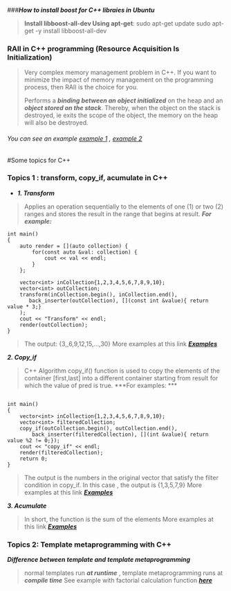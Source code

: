 ###***How to install boost for C++ libraies in Ubuntu*** 
> **Install libboost-all-dev Using apt-get**: 
> sudo apt-get update
> sudo apt-get -y install libboost-all-dev

### RAII in C++ programming (Resource Acquisition Is Initialization)
> Very complex memory management problem in C++. If you want to minimize the impact of memory management on the programming process, then RAII is the choice for you.
>
>
> Performs a ***binding between an object initialized*** on the heap and an ***object stored on the stack***. Thereby, when the object on the stack is destroyed, ie exits the scope of the object, the memory on the heap will also be destroyed.

###### You can see an example [example 1](https://github.com/denotevn/Practice-with-C-plus-plus/blob/master/Ex_Files_C_Plus_Plus_Dev/practice/RAII.cpp) , [example 2](https://github.com/denotevn/Practice-with-C-plus-plus/blob/master/Ex_Files_C_Plus_Plus_Dev/practice/challenge05.cpp)




#Some topics for C++

### Topics 1 : transform, copy_if, acumulate in C++

* ***1. Transform***
> Applies an operation sequentially to the elements of one (1) or two (2) ranges and stores the result in the range that begins at result.
***For example:***
~~~
int main()
{
    auto render = [](auto collection) {
        for(const auto &val: collection) {
            cout << val << endl;
        }
    };

    vector<int> inCollection{1,2,3,4,5,6,7,8,9,10};
    vector<int> outCollection;
    transform(inCollection.begin(), inCollection.end(), 
       back_inserter(outCollection), [](const int &value){ return value * 3;}
    );
    cout << "Transform" << endl;
    render(outCollection);
}
~~~
> The output: {3,,6,9,12,15,...,30}
> More examples at this link ***[Examples](https://github.com/denotevn/Practice-with-C-plus-plus/tree/master/Ex_Files_Functional_C_Plus_Plus/Ch02)***
    
***2. Copy_if***
> C++ Algorithm copy_if() function is used to copy the elements of the container [first,last] into a different container starting from result for which the value of pred is true.
> ***For examples: ***
~~~

int main()
{
    vector<int> inCollection{1,2,3,4,5,6,7,8,9,10};
    vector<int> filteredCollection;
    copy_if(outCollection.begin(), outCollection.end(),
        back_inserter(filteredCollection), [](int &value){ return value %2 != 0;});
    cout << "copy_if" << endl;
    render(filteredCollection);
    return 0;
}
~~~
> The output is the numbers in the original vector that satisfy the filter condition in copy_if. In this case , the output is {1,3,5,7,9}
> More examples at this link ***[Examples](https://github.com/denotevn/Practice-with-C-plus-plus/tree/master/Ex_Files_Functional_C_Plus_Plus/Ch02)***
    
***3. Acumulate***
> In short, the function is the sum of the elements
> More examples at this link ***[Examples](https://github.com/denotevn/Practice-with-C-plus-plus/tree/master/Ex_Files_Functional_C_Plus_Plus/Ch02)***
    
### Topics 2: Template metaprogramming with C++

***Difference between template and template metaprogramming***
> normal templates run ***at runtime*** , template metaprogramming runs at ***compile time***
> See example with factorial calculation function  ***[here](https://github.com/denotevn/Practice-with-C-plus-plus/blob/master/Ex_Files_Functional_C_Plus_Plus/practice/metaProgrammingC%2B%2B/factorial.cpp)***